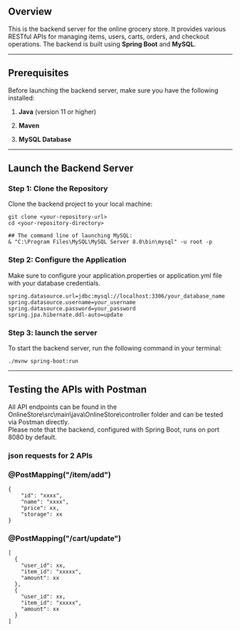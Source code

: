 ## Overview

This is the backend server for the online grocery store. It provides various RESTful APIs for managing items, users, carts, orders, and checkout operations. The backend is built using **Spring Boot** and **MySQL**.

---

## Prerequisites

Before launching the backend server, make sure you have the following installed:

1. **Java** (version 11 or higher)  

2. **Maven**

3. **MySQL Database**

---

## Launch the Backend Server

### Step 1: Clone the Repository

Clone the backend project to your local machine:

```
git clone <your-repository-url>
cd <your-repository-directory>

## The command line of launching MySQL:
& "C:\Program Files\MySQL\MySQL Server 8.0\bin\mysql" -u root -p   
```

### Step 2: Configure the Application
Make sure to configure your application.properties or application.yml file with your database credentials.
```
spring.datasource.url=jdbc:mysql://localhost:3306/your_database_name
spring.datasource.username=your_username
spring.datasource.password=your_password
spring.jpa.hibernate.ddl-auto=update
```

### Step 3: launch the server
To start the backend server, run the following command in your terminal:
```
./mvnw spring-boot:run
```
---

## Testing the APIs with Postman
All API endpoints can be found in the OnlineStore\src\main\java\OnlineStore\controller folder and can be tested via Postman directly. \
Please note that the backend, configured with Spring Boot, runs on port 8080 by default.
### json requests for 2 APIs
### @PostMapping("/item/add")
```
{
    "id": "xxxx",
    "name": "xxxx",
    "price": xx,
    "storage": xx
}
```
### @PostMapping("/cart/update")
```
[
  {
    "user_id": xx,
    "item_id": "xxxxx",
    "amount": xx
  },
  {
    "user_id": xx,
    "item_id": "xxxxx",
    "amount": xx
  }
]
```